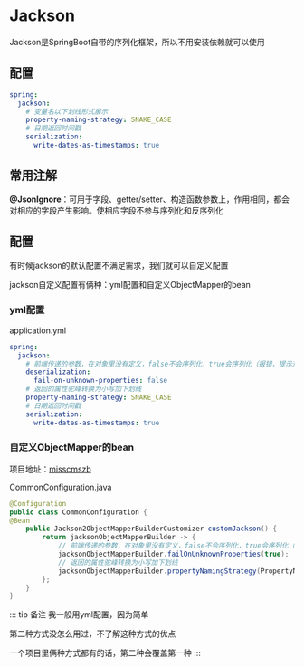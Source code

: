 # Jackson

Jackson是SpringBoot自带的序列化框架，所以不用安装依赖就可以使用

## 配置

```yml
spring:
  jackson:
    # 变量名以下划线形式展示
    property-naming-strategy: SNAKE_CASE
    # 日期返回时间戳
    serialization:
      write-dates-as-timestamps: true
```

## 常用注解

**@JsonIgnore**：可用于字段、getter/setter、构造函数参数上，作用相同，都会对相应的字段产生影响。使相应字段不参与序列化和反序列化

## 配置

有时候jackson的默认配置不满足需求，我们就可以自定义配置

jackson自定义配置有俩种：yml配置和自定义ObjectMapper的bean

### yml配置

application.yml

```yml
spring:
  jackson:
    # 前端传递的参数，在对象里没有定义，false不会序列化，true会序列化（报错，提示对象里没有定义）
    deserialization:
      fail-on-unknown-properties: false
    # 返回的属性驼峰转换为小写加下划线
    property-naming-strategy: SNAKE_CASE
    # 日期返回时间戳
    serialization:
      write-dates-as-timestamps: true
```

### 自定义ObjectMapper的bean

项目地址：[misscmszb](https://github.com/zhaobao1830/misszb)

CommonConfiguration.java

```java
@Configuration
public class CommonConfiguration {
@Bean
    public Jackson2ObjectMapperBuilderCustomizer customJackson() {
        return jacksonObjectMapperBuilder -> {
            // 前端传递的参数，在对象里没有定义，false不会序列化，true会序列化（报错，提示对象里没有定义）
            jacksonObjectMapperBuilder.failOnUnknownProperties(true);
            // 返回的属性驼峰转换为小写加下划线
            jacksonObjectMapperBuilder.propertyNamingStrategy(PropertyNamingStrategies.SNAKE_CASE);
        };
    }
}
```

::: tip 备注
我一般用yml配置，因为简单

第二种方式没怎么用过，不了解这种方式的优点

一个项目里俩种方式都有的话，第二种会覆盖第一种
:::
